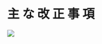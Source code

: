 # 主 な 改 正 事 項

![](https://www.nta.go.jp/tmp/598a5a94-31b3-46fa-9554-07c84bdc3568/images/591ec6176038bec0fbd14c216bf225b2325df6fd10e949f47885a00fd0509088.jpg)
